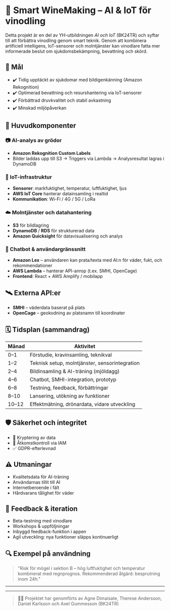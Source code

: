 # 🍇 Smart WineMaking – AI & IoT för vinodling

Detta projekt är en del av YH-utbildningen *AI och IoT* (BK24TR) och syftar till att förbättra vinodling genom smart teknik. Genom att kombinera artificiell intelligens, IoT-sensorer och molntjänster kan vinodlare fatta mer informerade beslut om sjukdomsbekämpning, bevattning och skörd.

## 🌟 Mål

- ✔️ Tidig upptäckt av sjukdomar med bildigenkänning (Amazon Rekognition)
- ✔️ Optimerad bevattning och resurshantering via IoT-sensorer
- ✔️ Förbättrad druvkvalitet och stabil avkastning
- ✔️ Minskad miljöpåverkan

## 🧠 Huvudkomponenter

### 📷 AI-analys av grödor
- **Amazon Rekognition Custom Labels**
- Bilder laddas upp till S3 → Triggers via Lambda → Analysresultat lagras i DynamoDB

### 📡 IoT-infrastruktur
- **Sensorer**: markfuktighet, temperatur, luftfuktighet, ljus
- **AWS IoT Core** hanterar datainsamling i realtid
- **Kommunikation**: Wi-Fi / 4G / 5G / LoRa

### ☁️ Molntjänster och datahantering
- **S3** för bildlagring
- **DynamoDB** / **RDS** för strukturerad data
- **Amazon Quicksight** för datavisualisering och analys

### 🤖 Chatbot & användargränssnitt
- **Amazon Lex** – användaren kan prata/texta med AI:n för väder, fukt, och rekommendationer
- **AWS Lambda** – hanterar API-anrop (t.ex. SMHI, OpenCage)
- **Frontend**: React + AWS Amplify / mobilapp

## 🛰️ Externa API:er
- **SMHI** – väderdata baserat på plats
- **OpenCage** – geokodning av platsnamn till koordinater

## 🗓️ Tidsplan (sammandrag)

| Månad | Aktivitet |
|-------|-----------|
| 0–1   | Förstudie, kravinsamling, teknikval |
| 1–2   | Teknisk setup, molntjänster, sensorintegration |
| 2–4   | Bildinsamling & AI-träning (mjöldagg) |
| 4–6   | Chatbot, SMHI-integration, prototyp |
| 6–8   | Testning, feedback, förbättringar |
| 8–10  | Lansering, utökning av funktioner |
| 10–12 | Effektmätning, drönardata, vidare utveckling |

## 🛡️ Säkerhet och integritet
- 🔐 Kryptering av data
- 🔐 Åtkomstkontroll via IAM
- ✅ GDPR-efterlevnad

## ⚠️ Utmaningar
- Kvalitetsdata för AI-träning
- Användarnas tillit till AI
- Internetberoende i fält
- Hårdvarans tålighet för väder

## 🧪 Feedback & iteration
- Beta-testning med vinodlare
- Workshops & uppföljningar
- Inbyggd feedback-funktion i appen
- Agil utveckling: nya funktioner släpps kontinuerligt

## 🔍 Exempel på användning
> "Risk för mögel i sektion B – hög luftfuktighet och temperatur kombinerat med regnprognos. Rekommenderad åtgärd: besprutning inom 24h."

---

---

> 👨‍💻 Projektet har genomförts av Agne Dimaisate, Therese Andersson, Daniel Karlsson och Axel Gummesson (BK24TR)
